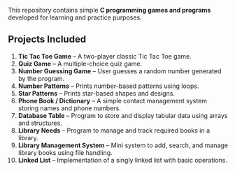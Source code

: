 This repository contains simple **C programming games and programs** developed for learning and practice purposes.

## Projects Included
1. **Tic Tac Toe Game** – A two-player classic Tic Tac Toe game.
2. **Quiz Game** – A multiple-choice quiz game.
3. **Number Guessing Game** – User guesses a random number generated by the program.
4. **Number Patterns** – Prints number-based patterns using loops.
5. **Star Patterns** – Prints star-based shapes and designs.
6. **Phone Book / Dictionary** – A simple contact management system storing names and phone numbers.
7. **Database Table** – Program to store and display tabular data using arrays and structures.
8. **Library Needs** – Program to manage and track required books in a library.
9. **Library Management System** – Mini system to add, search, and manage library books using file handling.
10. **Linked List** – Implementation of a singly linked list with basic operations.
